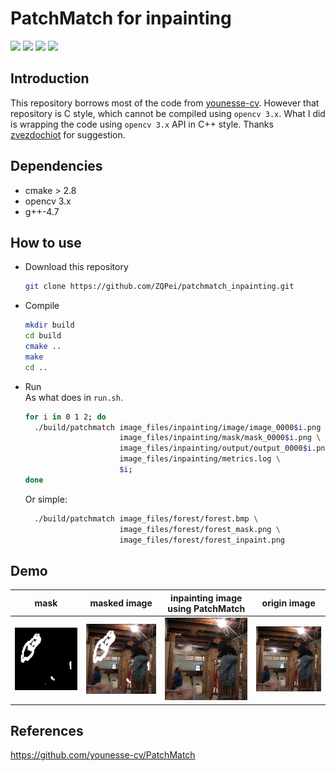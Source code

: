 # PatchMatch for inpainting

![](https://img.shields.io/badge/build-passing-green)  ![](https://img.shields.io/badge/opencv-3.x-green)  ![](https://img.shields.io/badge/cmake-%3E2.8-orange)  ![](https://img.shields.io/badge/Lisence-MIT-yellow)

## Introduction

This repository borrows most of the code from [younesse-cv](https://github.com/younesse-cv/PatchMatch).  However that repository is C style, which cannot be compiled using `opencv 3.x`.  What I did is wrapping the code using `opencv 3.x` API in C++ style. Thanks [zvezdochiot](https://github.com/zvezdochiot) for suggestion.



## Dependencies

- cmake > 2.8
- opencv 3.x
- g++-4.7



## How to use

- Download this repository

  ```bash
  git clone https://github.com/ZQPei/patchmatch_inpainting.git
  ```

- Compile

  ```bash
  mkdir build
  cd build
  cmake ..
  make
  cd ..
  ```

- Run  
  As what does in `run.sh`.

  ```bash
  for i in 0 1 2; do
    ./build/patchmatch image_files/inpainting/image/image_0000$i.png \
                       image_files/inpainting/mask/mask_0000$i.png \
                       image_files/inpainting/output/output_0000$i.png \
                       image_files/inpainting/metrics.log \
                       $i;
  done
  ```

  Or simple:
  ```sh
    ./build/patchmatch image_files/forest/forest.bmp \
                       image_files/forest/forest_mask.png \
                       image_files/forest/forest_inpaint.png
  ```


## Demo

| mask                                                  | masked image                                                 | inpainting image using PatchMatch                                                  | origin image                                                 |
| ----------------------------------------------------- | ------------------------------------------------------------ | ----------------------------------------------------- | ------------------------------------------------------------ |
| ![](./image_files/inpainting/mask/mask_00001.png)     | ![](./image_files/inpainting/masked_image/masked_image_00001.png) | ![](./image_files/inpainting/output/output_00001.png)     | ![](./image_files/inpainting/image/image_00001.png) |






## References

https://github.com/younesse-cv/PatchMatch


